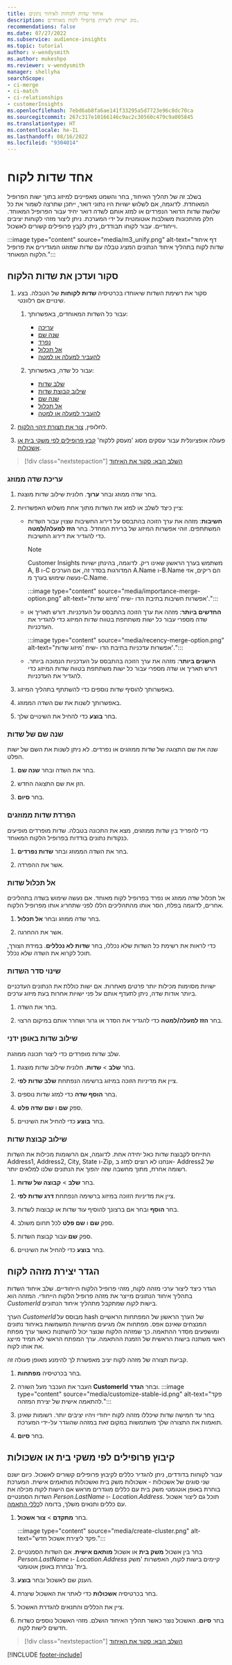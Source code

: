 ```yaml
---
title: איחוד שדות לקוחות לאיחוד נתונים
description: מזג ישויות ליצירת פרופילי לקוח מאוחדים.
recommendations: false
ms.date: 07/27/2022
ms.subservice: audience-insights
ms.topic: tutorial
author: v-wendysmith
ms.author: mukeshpo
ms.reviewer: v-wendysmith
manager: shellyha
searchScope:
- ci-merge
- ci-match
- ci-relationships
- customerInsights
ms.openlocfilehash: 7ebd6ab8fa6ae141f33295a5d7723e96c8dc70ca
ms.sourcegitcommit: 267c317e10166146c9ac2c30560c479c9a005845
ms.translationtype: HT
ms.contentlocale: he-IL
ms.lasthandoff: 08/16/2022
ms.locfileid: "9304014"
---
```

# <a name="unify-customer-fields"></a>אחד שדות לקוח

בשלב זה של תהליך האיחוד, בחר והשמט מאפיינים למיזוג בתוך ישות הפרופיל המאוחדת. לדוגמה, אם לשלוש ישויות היו נתוני דואר, ייתכן שתרצה לשמור את כל שלושת שדות הדואר הנפרדים או למזג אותם לשדה דואר יחיד עבור הפרופיל המאוחד. חלק מהתכונות משולבות אוטומטית על ידי המערכת. ניתן ליצור מזהי לקוחות יציבים וייחודיים. עבור לקוחו תבודדים, ניתן לקבץ פרופילים קשורים לאשכול.

:::image type="content" source="media/m3_unify.png" alt-text="דף איחוד שדות לקוח בתהליך איחוד הנתונים המציג טבלה עם שדות שמוזגו המגדירים את פרופיל הלקוח המאוחד.":::

## <a name="review-and-update-the-customer-fields"></a>סקור ועדכן את שדות הלקוח

1. סקור את רשימת השדות שיאוחדו בכרטיסיה **שדות לקוחות** של הטבלה. בצע שינויים אם רלוונטי.

   1. עבור כל השדות המאוחדים, באפשרותך:
      - [עריכה](#edit-a-merged-field)
      - [שנה שם](#rename-fields)
      - [נפרד](#separate-merged-fields)
      - [אל תכלול](#exclude-fields)
      - [להעביר למעלה או למטה](#change-the-order-of-fields)

   1. עבור כל שדה, באפשרותך:
      - [שלב שדות](#combine-fields-manually)
      - [שילוב קבוצת שדות](#combine-a-group-of-fields)
      - [שנה שם](#rename-fields)
      - [אל תכלול](#exclude-fields)
      - [להעביר למעלה או למטה](#change-the-order-of-fields)

1. לחלופין, [צור את תצורת זיהוי הלקוח](#configure-customer-id-generation).

1. פעולה אופציונלית עבור עסקים מסוג 'מעסק ללקוח' [קבץ פרופילים לפי משקי בית או אשכולות](#group-profiles-into-households-or-clusters).

> [!div class="nextstepaction"]
> [השלב הבא: סקור את האיחוד](review-unification.md)

### <a name="edit-a-merged-field"></a>עריכת שדה ממוזג

1. בחר שדה ממוזג ובחר **ערוך**. חלונית שילוב שדות מוצגת.

1. ציין כיצד לשלב או למזג את השדות מתוך אחת משלוש האפשרויות:
    - **חשיבות**: מזהה את ערך הזוכה בהתבסס על דירוג החשיבות שצוין עבור השדות המשתתפים. זוהי אפשרות המיזוג של ברירת המחדל. בחר **הזז למעלה/למטה** כדי להגדיר את דירוג החשיבות.

      > [!NOTE]
      > Customer Insights משתמש בערך הראשון שאינו ריק. לדוגמה, בהינתן ישויות A‏, B ו-C המדורגות בסדר זה, אם הערכים A.Name ו-B.Name הם ריקים, אזי נעשה שימוש בערך מ-C.Name.

      :::image type="content" source="media/importance-merge-option.png" alt-text="אפשרות חשיבות בתיבת הדו -שיח 'מיזוג שדות'.":::

    - **החדשים ביותר**: מזהה את ערך הזוכה בהתבסס על העדכניות. דורש תאריך או שדה מספרי עבור כל ישות משתתפת בטווח שדות המיזוג כדי להגדיר את העדכניות.

      :::image type="content" source="media/recency-merge-option.png" alt-text="אפשרות עדכניות בתיבת הדו -שיח 'מיזוג שדות'.":::

    - **הישנים ביותר**: מזהה את ערך הזוכה בהתבסס על העדכניות הנמוכה ביותר. דורש תאריך או שדה מספרי עבור כל ישות משתתפת בטווח שדות המיזוג כדי להגדיר את העדכניות.

1. באפשרותך להוסיף שדות נוספים כדי להשתתף בתהליך המיזוג.

1. באפשרותך לשנות את שם השדה הממוזג.

1. בחר **בוצע** כדי להחיל את השינויים שלך.

### <a name="rename-fields"></a>שנה שם של שדות

שנה את שם התצוגה של שדות ממוזגים או נפרדים. לא ניתן לשנות את השם של ישות הפלט.

1. בחר את השדה ובחר **שנה שם**.

1. הזן את שם התצוגה החדש.

1. בחר **סיום**.

### <a name="separate-merged-fields"></a>הפרדת שדות ממוזגים

כדי להפריד בין שדות ממוזגים, מצא את התכונה בטבלה. שדות מופרדים מופיעים כנקודות נתונים בודדות בפרופיל הלקוח המאוחד.

1. בחר את השדה הממוזג ובחר **שדות נפרדים**.

1. אשר את ההפרדה.

### <a name="exclude-fields"></a>‏‫אל תכלול‬ שדות

אל תכלול שדה ממוזג או נפרד בפרופיל לקוח מאוחד. אם נעשה שימוש בשדה בתהליכים אחרים, לדוגמה בפלח, הסר אותו מהתהליכים הללו לפני שתחריג אותו מפרופיל הלקוח.

1. בחר שדה ממוזג ובחר **‏‫אל תכלול‬**.

1. אשר את ההחרגה.

כדי לראות את רשימת כל השדות שלא נכללו, בחר **שדות לא נכללים**. במידת הצורך, תוכל לקרוא את השדה שלא נכלל.

### <a name="change-the-order-of-fields"></a>שינוי סדר השדות

ישויות מסוימות מכילות יותר פרטים מאחרות. אם ישות כוללת את הנתונים העדכניים ביותר אודות שדה, ניתן לתעדף אותם על פני ישויות אחרות בעת מיזוג ערכים.

1. בחר את השדה.
  
1. בחר **הזז למעלה/למטה** כדי להגדיר את הסדר או גרור ושחרר אותם במיקום הרצוי.

### <a name="combine-fields-manually"></a>שילוב שדות באופן ידני

שלב שדות מופרדים כדי ליצור תכונה ממוזגת.

1. בחר **שלב** > **שדות**. חלונית שילוב שדות מוצגת.

1. ציין את מדיניות הזוכה במיזוג ברשימה הנפתחת **שלב שדות לפי**.

1. בחר **הוסף שדה** כדי למזג שדות נוספים.

1. ספק **שם** ו **שם שדה פלט**.

1. בחר **בוצע** כדי להחיל את השינויים.

### <a name="combine-a-group-of-fields"></a>שילוב קבוצת שדות

התייחס לקבוצת שדות כאל יחידה אחת. לדוגמה, אם הרשומות מכילות את השדות Address1, Address2, City, State ו-Zip, אנחנו לא רוצים למזג ב- Address2 של רשומה אחרת, מתוך מחשבה שזה יהפוך את הנתונים שלנו למלאים יותר.

1. בחר **שלב** > **קבוצה של שדות**.

1. ציין את מדיניות הזוכה במיזוג ברשימה הנפתחת **דרג שדות לפי**.

1. בחר **הוסף** ובחר אם ברצונך להוסיף עוד שדות או קבוצות לשדות.

1. ספק **שם** ו **שם פלט** לכל תחום משולב.

1. ספק **שם** עבור קבוצת השדות.

1. בחר **בוצע** כדי להחיל את השינויים.

## <a name="configure-customer-id-generation"></a>הגדר יצירת מזהה לקוח

הגדר כיצד ליצור ערכי מזהה לקוח, מזהי פרופיל הלקוח הייחודיים. שלב איחוד השדות בתהליך איחוד הנתונים מייצר את מזהה פרופיל הלקוח הייחודי. המזהה הוא *CustomerId* בישות *לקוח* שמתקבל מתהליך איחוד הנתונים.

הערך *CustomerId* מבוסס על hash של הערך הראשון של המפתחות הראשיים המנצחים שאינם אפס. מפתחות אלו מגיעים מהישויות המשמשות באיחוד נתונים ומושפעים מסדר ההתאמה. כך שמזהה הלקוח שנוצר יכול להשתנות כאשר ערך מפתח ראשי משתנה בישות הראשית של הזמנת ההתאמה. ערך המפתח הראשי לא תמיד מייצג את אותו לקוח.

קביעת תצורה של מזהה לקוח יציב מאפשרת לך להימנע מאופן פעולה זה.

1. בחר בכרטיסיה **מפתחות**.

1. העבר את העכבר מעל השורה **CustomerId** ובחר **הגדר**.
   :::image type="content" source="media/customize-stable-id.png" alt-text="פקד להתאמה אישית של יצירת המזהה.":::

1. בחר עד חמישה שדות שיכללו מזהה לקוח ייחודי ויהיו יציבים יותר. רשומות שאינן תואמות את התצורה שלך משתמשות במקום זאת במזהה שהוגדר על-ידי המערכת.  

1. בחר **סיום**.

## <a name="group-profiles-into-households-or-clusters"></a>קיבוץ פרופילים לפי משקי בית או אשכולות

עבור לקוחות בדודדים, ניתן להגדיר כללים לקיבוץ פרופילים קשורים לאשכול. כיום ישנם שני סוגים של אשכולות - אשכולות משק בית ואשכולות מותאמים אישית. המערכת בוחרת באופן אוטומטי משק בית עם כללים מוגדרים מראש אם הישות *לקוח* מכילה את השדות הסמנטיים *Person.LastName* ו- *Location.Address*. תוכל גם ליצור אשכול עם כללים ותנאים משלך, בדומה ל[כללי התאמה](match-entities.md#define-rules-for-match-pairs).

1. בחר **מתקדם** > **צור אשכול**.

   :::image type="content" source="media/create-cluster.png" alt-text="פקד ליצירת אשכול חדש.":::

1. בחר בין אשכול **משק בית** או אשכול **מותאם אישית**. אם השדות הסמנטיים *Person.LastName* ו- *‎Location.Address* קיימים בישות *לקוח*, האפשרות 'משק בית' נבחרת באופן אוטומטי.

1. הענק שם לאשכול ובחר **בוצע**.

1. בחר בכרטיסיה **אשכולות** כדי לאתר את האשכול שיצרת.

1. ציין את הכללים והתנאים להגדרת האשכול.

1. בחר **סיום**. האשכול נוצר כאשר תהליך האיחוד הושלם. מזהי האשכול נוספים כשדות חדשים לישות *לקוח*.

> [!div class="nextstepaction"]
> [השלב הבא: סקור את האיחוד](review-unification.md)

[!INCLUDE [footer-include](includes/footer-banner.md)]
